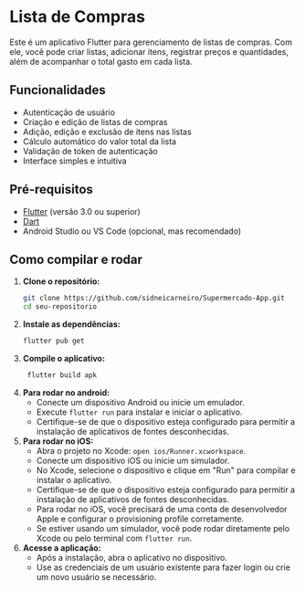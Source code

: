 # Lista de Compras

Este é um aplicativo Flutter para gerenciamento de listas de compras. Com ele, você pode criar listas, adicionar itens, registrar preços e quantidades, além de acompanhar o total gasto em cada lista.

## Funcionalidades

- Autenticação de usuário
- Criação e edição de listas de compras
- Adição, edição e exclusão de itens nas listas
- Cálculo automático do valor total da lista
- Validação de token de autenticação
- Interface simples e intuitiva

## Pré-requisitos

- [Flutter](https://flutter.dev/docs/get-started/install) (versão 3.0 ou superior)
- [Dart](https://dart.dev/get-dart)
- Android Studio ou VS Code (opcional, mas recomendado)

## Como compilar e rodar

1. **Clone o repositório:**
   ```sh
   git clone https://github.com/sidneicarneiro/Supermercado-App.git
   cd seu-repositorio 
   ```
2. **Instale as dependências:**
   ```sh
   flutter pub get
   ```
3. **Compile o aplicativo:**
   ```sh
    flutter build apk
    ```
4. **Para rodar no android:**
   - Conecte um dispositivo Android ou inicie um emulador.
   - Execute `flutter run` para instalar e iniciar o aplicativo.
   - Certifique-se de que o dispositivo esteja configurado para permitir a instalação de aplicativos de fontes desconhecidas.
5. **Para rodar no iOS:**
   - Abra o projeto no Xcode: `open ios/Runner.xcworkspace`.
   - Conecte um dispositivo iOS ou inicie um simulador.
   - No Xcode, selecione o dispositivo e clique em "Run" para compilar e instalar o aplicativo.
   - Certifique-se de que o dispositivo esteja configurado para permitir a instalação de aplicativos de fontes desconhecidas.
   - Para rodar no iOS, você precisará de uma conta de desenvolvedor Apple e configurar o provisioning profile corretamente.
   - Se estiver usando um simulador, você pode rodar diretamente pelo Xcode ou pelo terminal com `flutter run`.
6. **Acesse a aplicação:**
   - Após a instalação, abra o aplicativo no dispositivo.
   - Use as credenciais de um usuário existente para fazer login ou crie um novo usuário se necessário.